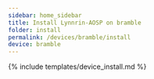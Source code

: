 ```yaml
---
sidebar: home_sidebar
title: Install Lynnrin-AOSP on bramble
folder: install
permalink: /devices/bramble/install
device: bramble
---
```

{% include templates/device_install.md %}
